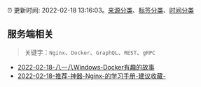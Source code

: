 :alarm_clock: 更新时间: 2022-02-18 13:16:03。[来源分类](../README.md)、[标签分类](../TAGS.md)、[时间分类](../TIMELINE.md)

## 服务端相关


> 关键字：`Nginx`、`Docker`、`GraphQL`、`REST`、`gRPC`



- [2022-02-18-八一八Windows-Docker有趣的故事](https://toutiao.io/k/nqvgp6w) 
- [2022-02-18-推荐-神器-Nginx-的学习手册-建议收藏-](https://toutiao.io/k/6f1qaso) 